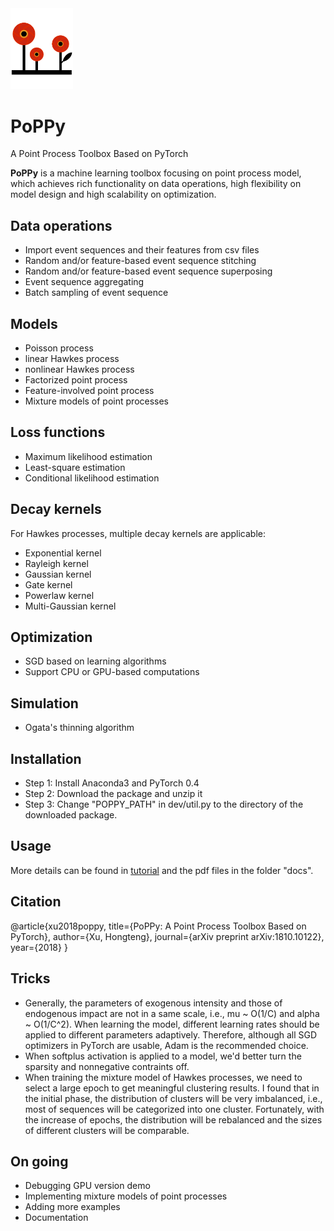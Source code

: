 <img src="./docs/poppy_logo.png" width="100">

# PoPPy
A Point Process Toolbox Based on PyTorch

**PoPPy** is a machine learning toolbox focusing on point process model, which achieves rich functionality on data operations, high flexibility on model design and high scalability on optimization.


## Data operations

* Import event sequences and their features from csv files
* Random and/or feature-based event sequence stitching
* Random and/or feature-based event sequence superposing
* Event sequence aggregating
* Batch sampling of event sequence


## Models

* Poisson process
* linear Hawkes process
* nonlinear Hawkes process
* Factorized point process
* Feature-involved point process
* Mixture models of point processes


## Loss functions

* Maximum likelihood estimation
* Least-square estimation
* Conditional likelihood estimation


## Decay kernels

For Hawkes processes, multiple decay kernels are applicable:
* Exponential kernel
* Rayleigh kernel
* Gaussian kernel
* Gate kernel
* Powerlaw kernel
* Multi-Gaussian kernel


## Optimization

* SGD based on learning algorithms
* Support CPU or GPU-based computations


## Simulation
* Ogata's thinning algorithm


## Installation
* Step 1: Install Anaconda3 and PyTorch 0.4
* Step 2: Download the package and unzip it
* Step 3: Change "POPPY_PATH" in dev/util.py to the directory of the downloaded package.

## Usage
More details can be found in [tutorial](https://arxiv.org/pdf/1810.10122.pdf) and the pdf files in the folder "docs". 

## Citation
@article{xu2018poppy,
  title={PoPPy: A Point Process Toolbox Based on PyTorch},
  author={Xu, Hongteng},
  journal={arXiv preprint arXiv:1810.10122},
  year={2018}
}

## Tricks
* Generally, the parameters of exogenous intensity and those of endogenous impact are not in a same scale, i.e., mu ~ O(1/C) and alpha ~ O(1/C^2). When learning the model, different learning rates should be applied to different parameters adaptively. Therefore, although all SGD optimizers in PyTorch are usable, Adam is the recommended choice.
* When softplus activation is applied to a model, we'd better turn the sparsity and nonnegative contraints off.
* When training the mixture model of Hawkes processes, we need to select a large epoch to get meaningful clustering results. I found that in the initial phase, the distribution of clusters will be very imbalanced, i.e., most of sequences will be categorized into one cluster. Fortunately, with the increase of epochs, the distribution will be rebalanced and the sizes of different clusters will be comparable. 
  

## On going 
* Debugging GPU version demo
* Implementing mixture models of point processes
* Adding more examples
* Documentation

